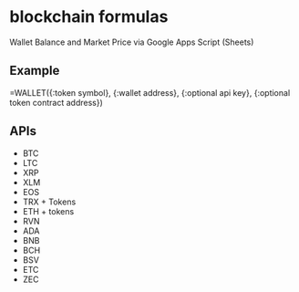 # blockchain formulas
Wallet Balance and Market Price via Google Apps Script (Sheets)

## Example
=WALLET({:token symbol}, {:wallet address}, {:optional api key}, {:optional token contract address})

## APIs
- BTC
- LTC
- XRP
- XLM
- EOS
- TRX + Tokens
- ETH + tokens
- RVN
- ADA
- BNB
- BCH
- BSV
- ETC
- ZEC
